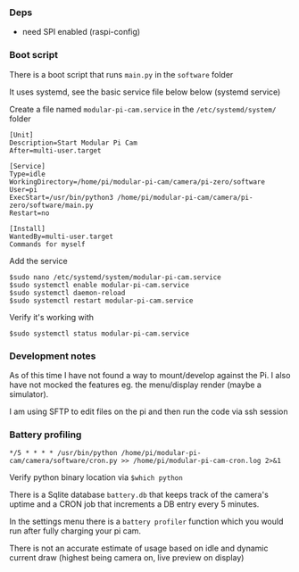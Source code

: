 ### Deps
* need SPI enabled (raspi-config)

### Boot script

There is a boot script that runs `main.py` in the `software` folder

It uses systemd, see the basic service file below below (systemd service)

Create a file named `modular-pi-cam.service` in the `/etc/systemd/system/` folder

```
[Unit]
Description=Start Modular Pi Cam
After=multi-user.target

[Service]
Type=idle
WorkingDirectory=/home/pi/modular-pi-cam/camera/pi-zero/software
User=pi
ExecStart=/usr/bin/python3 /home/pi/modular-pi-cam/camera/pi-zero/software/main.py
Restart=no

[Install]
WantedBy=multi-user.target
Commands for myself
```

Add the service

```
$sudo nano /etc/systemd/system/modular-pi-cam.service
$sudo systemctl enable modular-pi-cam.service
$sudo systemctl daemon-reload
$sudo systemctl restart modular-pi-cam.service
```

Verify it's working with

`$sudo systemctl status modular-pi-cam.service`

### Development notes

As of this time I have not found a way to mount/develop against the Pi. I also have not mocked the features eg. the menu/display render (maybe a simulator).

I am using SFTP to edit files on the pi and then run the code via ssh session

### Battery profiling

`*/5 * * * * /usr/bin/python /home/pi/modular-pi-cam/camera/software/cron.py >> /home/pi/modular-pi-cam-cron.log 2>&1`

Verify python binary location via `$which python`

There is a Sqlite database `battery.db` that keeps track of the camera's uptime and a CRON job that increments a DB entry every 5 minutes.

In the settings menu there is a `battery profiler` function which you would run after fully charging your pi cam.

There is not an accurate estimate of usage based on idle and dynamic current draw (highest being camera on, live preview on display)
